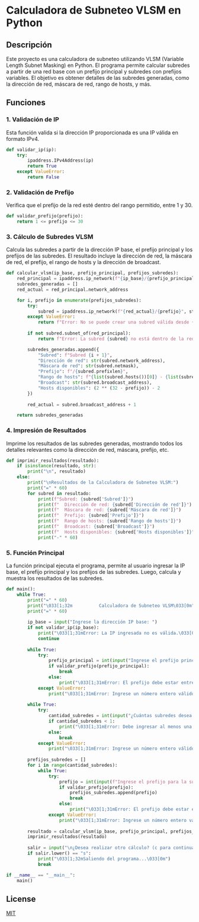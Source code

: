 
# Calculadora de Subneteo VLSM en Python

## Descripción

Este proyecto es una calculadora de subneteo utilizando VLSM (Variable Length Subnet Masking) en Python. El programa permite calcular subredes a partir de una red base con un prefijo principal y subredes con prefijos variables. El objetivo es obtener detalles de las subredes generadas, como la dirección de red, máscara de red, rango de hosts, y más.

## Funciones

### 1. Validación de IP
Esta función valida si la dirección IP proporcionada es una IP válida en formato IPv4.

```python
def validar_ip(ip):
    try:
        ipaddress.IPv4Address(ip)
        return True
    except ValueError:
        return False
```

### 2. Validación de Prefijo
Verifica que el prefijo de la red esté dentro del rango permitido, entre 1 y 30.

```python
def validar_prefijo(prefijo):
    return 1 <= prefijo <= 30
```

### 3. Cálculo de Subredes VLSM
Calcula las subredes a partir de la dirección IP base, el prefijo principal y los prefijos de las subredes. El resultado incluye la dirección de red, la máscara de red, el prefijo, el rango de hosts y la dirección de broadcast.

```python
def calcular_vlsm(ip_base, prefijo_principal, prefijos_subredes):
    red_principal = ipaddress.ip_network(f"{ip_base}/{prefijo_principal}", strict=False)
    subredes_generadas = []
    red_actual = red_principal.network_address

    for i, prefijo in enumerate(prefijos_subredes):
        try:
            subred = ipaddress.ip_network(f"{red_actual}/{prefijo}", strict=False)
        except ValueError:
            return f"Error: No se puede crear una subred válida desde {red_actual} con prefijo /{prefijo}."
        
        if not subred.subnet_of(red_principal):
            return f"Error: La subred {subred} no está dentro de la red principal {red_principal}."

        subredes_generadas.append({
            "Subred": f"Subred {i + 1}",
            "Dirección de red": str(subred.network_address),
            "Máscara de red": str(subred.netmask),
            "Prefijo": f"/{subred.prefixlen}",
            "Rango de hosts": f"{list(subred.hosts())[0]} - {list(subred.hosts())[-1]}",
            "Broadcast": str(subred.broadcast_address),
            "Hosts disponibles": (2 ** (32 - prefijo)) - 2
        })
        
        red_actual = subred.broadcast_address + 1

    return subredes_generadas
```

### 4. Impresión de Resultados
Imprime los resultados de las subredes generadas, mostrando todos los detalles relevantes como la dirección de red, máscara, prefijo, etc.

```python
def imprimir_resultados(resultado):
    if isinstance(resultado, str):
        print("\n", resultado)
    else:
        print("\nResultados de la Calculadora de Subneteo VLSM:")
        print("=" * 60)
        for subred in resultado:
            print(f"Subred: {subred['Subred']}")
            print(f"  Dirección de red: {subred['Dirección de red']}")
            print(f"  Máscara de red: {subred['Máscara de red']}")
            print(f"  Prefijo: {subred['Prefijo']}")
            print(f"  Rango de hosts: {subred['Rango de hosts']}")
            print(f"  Broadcast: {subred['Broadcast']}")
            print(f"  Hosts disponibles: {subred['Hosts disponibles']}")
            print("-" * 60)
```

### 5. Función Principal
La función principal ejecuta el programa, permite al usuario ingresar la IP base, el prefijo principal y los prefijos de las subredes. Luego, calcula y muestra los resultados de las subredes.

```python
def main():
    while True:
        print("=" * 60)
        print("\033[1;32m          Calculadora de Subneteo VLSM\033[0m")
        print("=" * 60)
        
        ip_base = input("Ingrese la dirección IP base: ")
        if not validar_ip(ip_base):
            print("\033[1;31mError: La IP ingresada no es válida.\033[0m")
            continue
        
        while True:
            try:
                prefijo_principal = int(input("Ingrese el prefijo principal de la red: "))
                if validar_prefijo(prefijo_principal):
                    break
                else:
                    print("\033[1;31mError: El prefijo debe estar entre 1 y 30.\033[0m")
            except ValueError:
                print("\033[1;31mError: Ingrese un número entero válido.\033[0m")
        
        while True:
            try:
                cantidad_subredes = int(input("¿Cuántas subredes desea calcular?: "))
                if cantidad_subredes < 1:
                    print("\033[1;31mError: Debe ingresar al menos una subred.\033[0m")
                else:
                    break
            except ValueError:
                print("\033[1;31mError: Ingrese un número entero válido.\033[0m")
        
        prefijos_subredes = []
        for i in range(cantidad_subredes):
            while True:
                try:
                    prefijo = int(input(f"Ingrese el prefijo para la subred {i + 1}: "))
                    if validar_prefijo(prefijo):
                        prefijos_subredes.append(prefijo)
                        break
                    else:
                        print("\033[1;31mError: El prefijo debe estar entre 1 y 30.\033[0m")
                except ValueError:
                    print("\033[1;31mError: Ingrese un número entero válido.\033[0m")
        
        resultado = calcular_vlsm(ip_base, prefijo_principal, prefijos_subredes)
        imprimir_resultados(resultado)
        
        salir = input("\n¿Desea realizar otro cálculo? (c para continuar, s para salir): ")
        if salir.lower() == "s":
            print("\033[1;32mSaliendo del programa...\033[0m")
            break

if __name__ == "__main__":
    main()
```

## License

[MIT](https://choosealicense.com/licenses/mit/)
